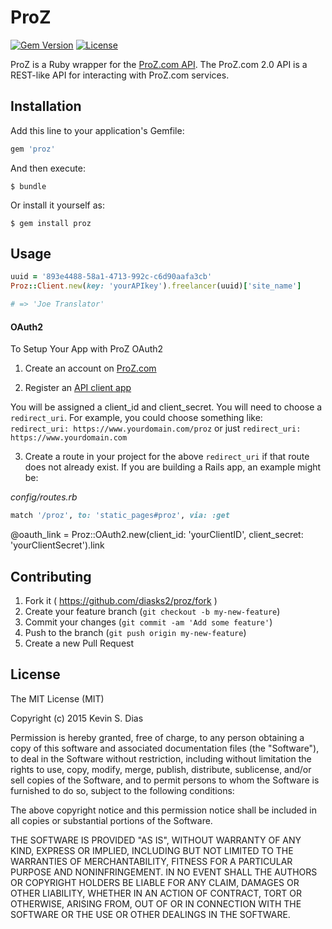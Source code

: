 # ProZ

[![Gem Version](https://badge.fury.io/rb/proz.svg)](http://badge.fury.io/rb/proz) [![License](https://img.shields.io/badge/license-MIT-brightgreen.svg?style=flat)](https://github.com/diasks2/proz/blob/master/LICENSE.txt)

ProZ is a Ruby wrapper for the [ProZ.com API](http://www.proz.com/api-docs). The ProZ.com 2.0 API is a REST-like API for interacting with ProZ.com services.

## Installation

Add this line to your application's Gemfile:

```ruby
gem 'proz'
```

And then execute:

    $ bundle

Or install it yourself as:

    $ gem install proz

## Usage

```ruby
uuid = '893e4488-58a1-4713-992c-c6d90aafa3cb'
Proz::Client.new(key: 'yourAPIkey').freelancer(uuid)['site_name']

# => 'Joe Translator'
```

#### OAuth2

To Setup Your App with ProZ OAuth2

1) Create an account on [ProZ.com](https://www.proz.com)

2) Register an [API client app](https://www.proz.com/oauth/client-apps)

You will be assigned a client_id and client_secret. You will need to choose a `redirect_uri`. For example, you could choose something like:  
`redirect_uri: https://www.yourdomain.com/proz` or just `redirect_uri: https://www.yourdomain.com`

3) Create a route in your project for the above `redirect_uri` if that route does not already exist.
If you are building a Rails app, an example might be:

*config/routes.rb*  

```ruby
match '/proz', to: 'static_pages#proz', via: :get
```

@oauth_link = Proz::OAuth2.new(client_id: 'yourClientID', client_secret: 'yourClientSecret').link


## Contributing

1. Fork it ( https://github.com/diasks2/proz/fork )
2. Create your feature branch (`git checkout -b my-new-feature`)
3. Commit your changes (`git commit -am 'Add some feature'`)
4. Push to the branch (`git push origin my-new-feature`)
5. Create a new Pull Request

## License

The MIT License (MIT)

Copyright (c) 2015 Kevin S. Dias

Permission is hereby granted, free of charge, to any person obtaining a copy
of this software and associated documentation files (the "Software"), to deal
in the Software without restriction, including without limitation the rights
to use, copy, modify, merge, publish, distribute, sublicense, and/or sell
copies of the Software, and to permit persons to whom the Software is
furnished to do so, subject to the following conditions:

The above copyright notice and this permission notice shall be included in
all copies or substantial portions of the Software.

THE SOFTWARE IS PROVIDED "AS IS", WITHOUT WARRANTY OF ANY KIND, EXPRESS OR
IMPLIED, INCLUDING BUT NOT LIMITED TO THE WARRANTIES OF MERCHANTABILITY,
FITNESS FOR A PARTICULAR PURPOSE AND NONINFRINGEMENT. IN NO EVENT SHALL THE
AUTHORS OR COPYRIGHT HOLDERS BE LIABLE FOR ANY CLAIM, DAMAGES OR OTHER
LIABILITY, WHETHER IN AN ACTION OF CONTRACT, TORT OR OTHERWISE, ARISING FROM,
OUT OF OR IN CONNECTION WITH THE SOFTWARE OR THE USE OR OTHER DEALINGS IN
THE SOFTWARE.